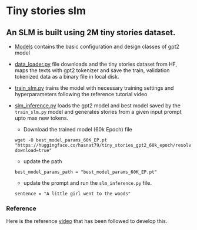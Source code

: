# Tiny stories slm 


An SLM is built using 2M tiny stories dataset. 
---
- [Models](/tiny_stories_slm/models/) contains the basic configuration and design classes of gpt2 model 

- [data_loader.py](/tiny_stories_slm/data_loader.py) file downloads and the tiny stories dataset from HF, maps the texts with gpt2 tokenizer and save the train, validation tokenized data as a binary file in local disk.

- [train_slm.py](/tiny_stories_slm/train_slm.py) trains the model with necessary training settings and hyperparameters following the reference tutorial video

- [slm_inference.py](/tiny_stories_slm/slm_inference.py) loads the gpt2 model and best model saved by the `train_slm.py` model and generates stories from a given input prompt upto max new tokens.

    - Download the trained model (60k Epoch) file
    ``` 
    wget -O best_model_params_60K_EP.pt "https://huggingface.co/hasnat79/tiny_stories_gpt2_60k_epoch/resolve/main/best_model_params_60K_EP.pt?download=true"
    ```

    - update the path 
    ``` 
    best_model_params_path = "best_model_params_60K_EP.pt"
    ``` 
    - update the prompt and run the `slm_inference.py` file. 
    ```
    sentence = "A little girl went to the woods"
    ```
    

### Reference
Here is the reference [video](https://www.youtube.com/watch?v=pOFcwcwtv3k&t=9935s) that has been followed to develop this. 